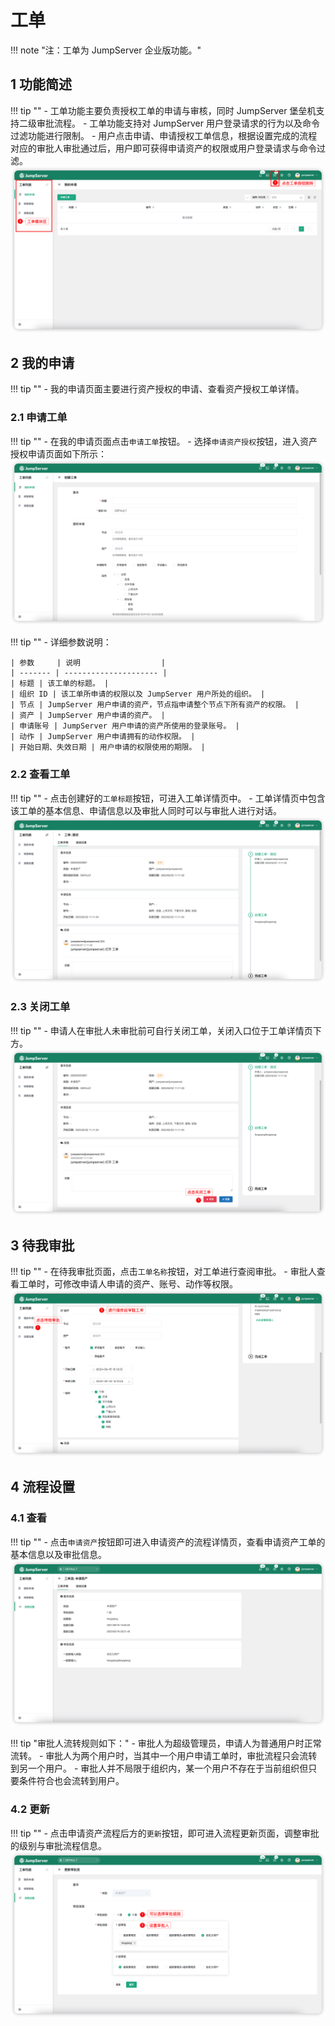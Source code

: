# 工单
!!! note "注：工单为 JumpServer 企业版功能。"

## 1 功能简述
!!! tip ""
    - 工单功能主要负责授权工单的申请与审核，同时 JumpServer 堡垒机支持二级审批流程。
    - 工单功能支持对 JumpServer 用户登录请求的行为以及命令过滤功能进行限制。
    - 用户点击申请、申请授权工单信息，根据设置完成的流程对应的审批人审批通过后，用户即可获得申请资产的权限或用户登录请求与命令过滤。
![admin_tickets01](../../img/admin_tickets01.png)
## 2 我的申请
!!! tip ""
    - 我的申请页面主要进行资产授权的申请、查看资产授权工单详情。

### 2.1 申请工单
!!! tip ""
    - 在我的申请页面点击`申请工单`按钮。
    - 选择`申请资产授权`按钮，进入资产授权申请页面如下所示：
![admin_tickets02](../../img/admin_tickets02.png)

!!! tip ""
    - 详细参数说明：

    | 参数     | 说明                  |
    | ------- | --------------------- |
    | 标题 | 该工单的标题。 |
    | 组织 ID | 该工单所申请的权限以及 JumpServer 用户所处的组织。 |
    | 节点 | JumpServer 用户申请的资产，节点指申请整个节点下所有资产的权限。 |
    | 资产 | JumpServer 用户申请的资产。 |
    | 申请账号 | JumpServer 用户申请的资产所使用的登录账号。 |
    | 动作 | JumpServer 用户申请拥有的动作权限。 |
    | 开始日期、失效日期 | 用户申请的权限使用的期限。 |

### 2.2 查看工单
!!! tip ""
    - 点击创建好的`工单标题`按钮，可进入工单详情页中。
    - 工单详情页中包含该工单的基本信息、申请信息以及审批人同时可以与审批人进行对话。
![admin_tickets03](../../img/admin_tickets03.png)

### 2.3 关闭工单
!!! tip ""
    - 申请人在审批人未审批前可自行关闭工单，关闭入口位于工单详情页下方。
![admin_tickets04](../../img/admin_tickets04.png)

## 3 待我审批
!!! tip ""
    - 在待我审批页面，点击`工单名称`按钮，对工单进行查阅审批。
    - 审批人查看工单时，可修改申请人申请的资产、账号、动作等权限。
![admin_tickets05](../../img/admin_tickets05.png)

## 4 流程设置
### 4.1 查看
!!! tip ""
    - 点击`申请资产`按钮即可进入申请资产的流程详情页，查看申请资产工单的基本信息以及审批信息。
![admin_tickets06](../../img/admin_tickets06.png)

!!! tip "审批人流转规则如下："
    - 审批人为超级管理员，申请人为普通用户时正常流转。
    - 审批人为两个用户时，当其中一个用户申请工单时，审批流程只会流转到另一个用户。
    - 审批人并不局限于组织内，某一个用户不存在于当前组织但只要条件符合也会流转到用户。

### 4.2 更新
!!! tip ""
    - 点击申请资产流程后方的`更新`按钮，即可进入流程更新页面，调整审批的级别与审批流程信息。
![admin_tickets07](../../img/admin_tickets07.png)